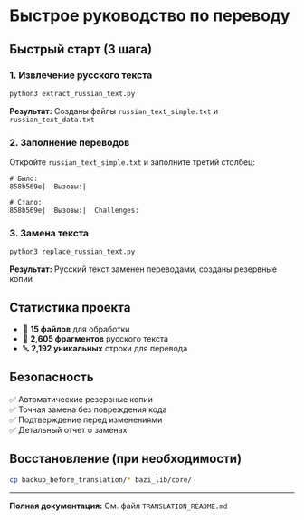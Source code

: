 # Быстрое руководство по переводу

## Быстрый старт (3 шага)

### 1. Извлечение русского текста
```bash
python3 extract_russian_text.py
```
**Результат:** Созданы файлы `russian_text_simple.txt` и `russian_text_data.txt`

### 2. Заполнение переводов
Откройте `russian_text_simple.txt` и заполните третий столбец:

```
# Было:
858b569e|  Вызовы:|

# Стало:
858b569e|  Вызовы:|  Challenges:
```

### 3. Замена текста
```bash
python3 replace_russian_text.py
```
**Результат:** Русский текст заменен переводами, созданы резервные копии

## Статистика проекта

- 📁 **15 файлов** для обработки
- 📝 **2,605 фрагментов** русского текста  
- 🔤 **2,192 уникальных** строки для перевода

## Безопасность

✅ Автоматические резервные копии  
✅ Точная замена без повреждения кода  
✅ Подтверждение перед изменениями  
✅ Детальный отчет о заменах  

## Восстановление (при необходимости)

```bash
cp backup_before_translation/* bazi_lib/core/
```

---

**Полная документация:** См. файл `TRANSLATION_README.md`
